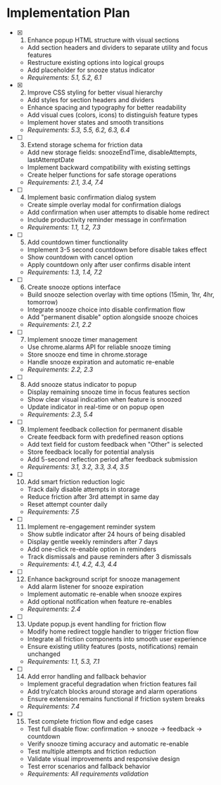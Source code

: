 # Implementation Plan

-   [x] 1. Enhance popup HTML structure with visual sections

    -   Add section headers and dividers to separate utility and focus features
    -   Restructure existing options into logical groups
    -   Add placeholder for snooze status indicator
    -   _Requirements: 5.1, 5.2, 6.1_

-   [x] 2. Improve CSS styling for better visual hierarchy

    -   Add styles for section headers and dividers
    -   Enhance spacing and typography for better readability
    -   Add visual cues (colors, icons) to distinguish feature types
    -   Implement hover states and smooth transitions
    -   _Requirements: 5.3, 5.5, 6.2, 6.3, 6.4_

-   [ ] 3. Extend storage schema for friction data

    -   Add new storage fields: snoozeEndTime, disableAttempts, lastAttemptDate
    -   Implement backward compatibility with existing settings
    -   Create helper functions for safe storage operations
    -   _Requirements: 2.1, 3.4, 7.4_

-   [ ] 4. Implement basic confirmation dialog system

    -   Create simple overlay modal for confirmation dialogs
    -   Add confirmation when user attempts to disable home redirect
    -   Include productivity reminder message in confirmation
    -   _Requirements: 1.1, 1.2, 7.3_

-   [ ] 5. Add countdown timer functionality

    -   Implement 3-5 second countdown before disable takes effect
    -   Show countdown with cancel option
    -   Apply countdown only after user confirms disable intent
    -   _Requirements: 1.3, 1.4, 7.2_

-   [ ] 6. Create snooze options interface

    -   Build snooze selection overlay with time options (15min, 1hr, 4hr, tomorrow)
    -   Integrate snooze choice into disable confirmation flow
    -   Add "permanent disable" option alongside snooze choices
    -   _Requirements: 2.1, 2.2_

-   [ ] 7. Implement snooze timer management

    -   Use chrome.alarms API for reliable snooze timing
    -   Store snooze end time in chrome.storage
    -   Handle snooze expiration and automatic re-enable
    -   _Requirements: 2.2, 2.3_

-   [ ] 8. Add snooze status indicator to popup

    -   Display remaining snooze time in focus features section
    -   Show clear visual indication when feature is snoozed
    -   Update indicator in real-time or on popup open
    -   _Requirements: 2.3, 5.4_

-   [ ] 9. Implement feedback collection for permanent disable

    -   Create feedback form with predefined reason options
    -   Add text field for custom feedback when "Other" is selected
    -   Store feedback locally for potential analysis
    -   Add 5-second reflection period after feedback submission
    -   _Requirements: 3.1, 3.2, 3.3, 3.4, 3.5_

-   [ ] 10. Add smart friction reduction logic

    -   Track daily disable attempts in storage
    -   Reduce friction after 3rd attempt in same day
    -   Reset attempt counter daily
    -   _Requirements: 7.5_

-   [ ] 11. Implement re-engagement reminder system

    -   Show subtle indicator after 24 hours of being disabled
    -   Display gentle weekly reminders after 7 days
    -   Add one-click re-enable option in reminders
    -   Track dismissals and pause reminders after 3 dismissals
    -   _Requirements: 4.1, 4.2, 4.3, 4.4_

-   [ ] 12. Enhance background script for snooze management

    -   Add alarm listener for snooze expiration
    -   Implement automatic re-enable when snooze expires
    -   Add optional notification when feature re-enables
    -   _Requirements: 2.4_

-   [ ] 13. Update popup.js event handling for friction flow

    -   Modify home redirect toggle handler to trigger friction flow
    -   Integrate all friction components into smooth user experience
    -   Ensure existing utility features (posts, notifications) remain unchanged
    -   _Requirements: 1.1, 5.3, 7.1_

-   [ ] 14. Add error handling and fallback behavior

    -   Implement graceful degradation when friction features fail
    -   Add try/catch blocks around storage and alarm operations
    -   Ensure extension remains functional if friction system breaks
    -   _Requirements: 7.4_

-   [ ] 15. Test complete friction flow and edge cases
    -   Test full disable flow: confirmation → snooze → feedback → countdown
    -   Verify snooze timing accuracy and automatic re-enable
    -   Test multiple attempts and friction reduction
    -   Validate visual improvements and responsive design
    -   Test error scenarios and fallback behavior
    -   _Requirements: All requirements validation_
